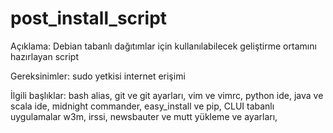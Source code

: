 post_install_script
===================
Açıklama:
Debian tabanlı dağıtımlar için kullanılabilecek geliştirme ortamını hazırlayan script

Gereksinimler:
sudo yetkisi
internet erişimi

İlgili başlıklar:
bash alias,
git ve git ayarları,
vim ve vimrc,
python ide,
java ve scala ide,
midnight commander,
easy_install ve pip,
CLUI tabanlı uygulamalar w3m, irssi, newsbauter ve mutt yükleme ve ayarları,
